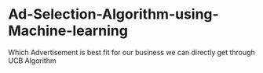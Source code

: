 # Ad-Selection-Algorithm-using-Machine-learning
Which Advertisement is best fit for our business we can directly get through UCB Algorithm

